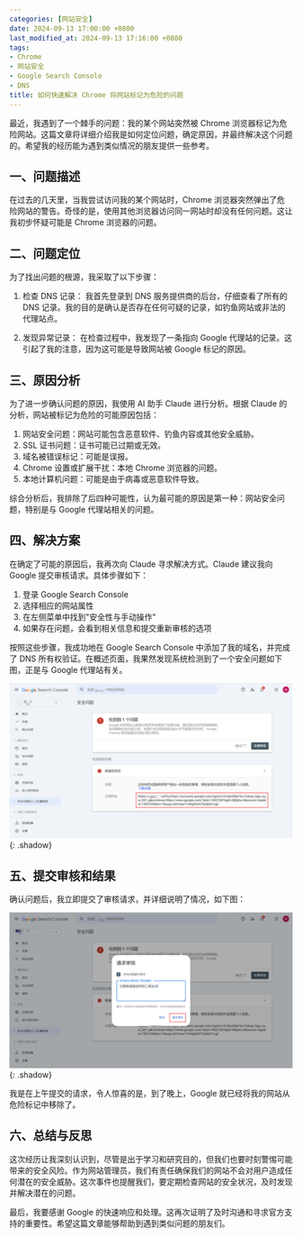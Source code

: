 ```yaml
---
categories: [网站安全]
date: 2024-09-13 17:00:00 +0800
last_modified_at: 2024-09-13 17:16:00 +0800
tags:
- Chrome
- 网站安全
- Google Search Console
- DNS
title: 如何快速解决 Chrome 将网站标记为危险的问题
---
```


最近，我遇到了一个棘手的问题：我的某个网站突然被 Chrome 浏览器标记为危险网站。这篇文章将详细介绍我是如何定位问题，确定原因，并最终解决这个问题的。希望我的经历能为遇到类似情况的朋友提供一些参考。

## 一、问题描述

在过去的几天里，当我尝试访问我的某个网站时，Chrome 浏览器突然弹出了危险网站的警告。奇怪的是，使用其他浏览器访问同一网站时却没有任何问题。这让我初步怀疑可能是 Chrome 浏览器的问题。

## 二、问题定位

为了找出问题的根源，我采取了以下步骤：

1. 检查 DNS 记录：
   我首先登录到 DNS 服务提供商的后台，仔细查看了所有的 DNS 记录。我的目的是确认是否存在任何可疑的记录，如钓鱼网站或非法的代理站点。

2. 发现异常记录：
   在检查过程中，我发现了一条指向 Google 代理站的记录。这引起了我的注意，因为这可能是导致网站被 Google 标记的原因。

## 三、原因分析

为了进一步确认问题的原因，我使用 AI 助手 Claude 进行分析。根据 Claude 的分析，网站被标记为危险的可能原因包括：

1. 网站安全问题：网站可能包含恶意软件、钓鱼内容或其他安全威胁。
2. SSL 证书问题：证书可能已过期或无效。
3. 域名被错误标记：可能是误报。
4. Chrome 设置或扩展干扰：本地 Chrome 浏览器的问题。
5. 本地计算机问题：可能是由于病毒或恶意软件导致。

综合分析后，我排除了后四种可能性，认为最可能的原因是第一种：网站安全问题，特别是与 Google 代理站相关的问题。

## 四、解决方案

在确定了可能的原因后，我再次向 Claude 寻求解决方式。Claude 建议我向 Google 提交审核请求。具体步骤如下：

1. 登录 Google Search Console
2. 选择相应的网站属性
3. 在左侧菜单中找到"安全性与手动操作"
4. 如果存在问题，会看到相关信息和提交重新审核的选项

按照这些步骤，我成功地在 Google Search Console 中添加了我的域名，并完成了 DNS 所有权验证。在概述页面，我果然发现系统检测到了一个安全问题如下图，正是与 Google 代理站有关。

![查看安全问题](/img/image-20240913172126304.webp){: .shadow}

## 五、提交审核和结果

确认问题后，我立即提交了审核请求，并详细说明了情况，如下图：

![提交审核请求](/img/image-20240913172235261.webp){: .shadow}

我是在上午提交的请求，令人惊喜的是，到了晚上，Google 就已经将我的网站从危险标记中移除了。

## 六、总结与反思

这次经历让我深刻认识到，尽管是出于学习和研究目的，但我们也要时刻警惕可能带来的安全风险。作为网站管理员，我们有责任确保我们的网站不会对用户造成任何潜在的安全威胁。这次事件也提醒我们，要定期检查网站的安全状况，及时发现并解决潜在的问题。

最后，我要感谢 Google 的快速响应和处理。这再次证明了及时沟通和寻求官方支持的重要性。希望这篇文章能够帮助到遇到类似问题的朋友们。
